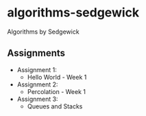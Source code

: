 # algorithms-sedgewick
Algorithms by Sedgewick

## Assignments

* Assignment 1:
  * Hello World - Week 1
* Assignment 2:
  * Percolation - Week 1
* Assignment 3:
  * Queues and Stacks 

